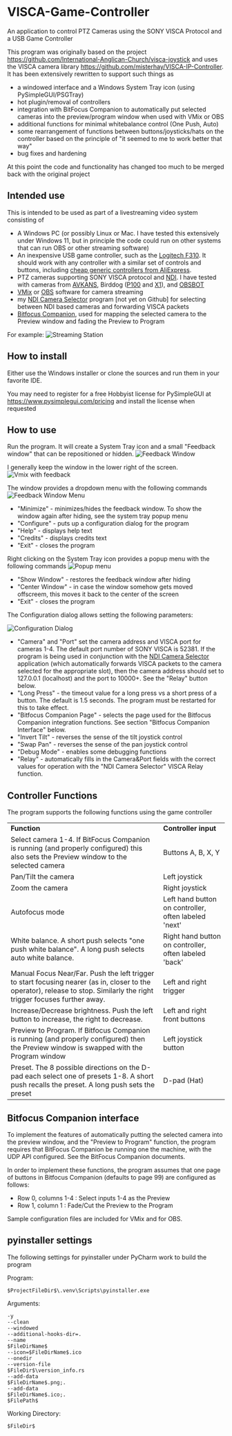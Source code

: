# VISCA-Game-Controller

An application to control PTZ Cameras using the SONY VISCA Protocol and a USB Game Controller

This program was originally based on the project https://github.com/International-Anglican-Church/visca-joystick and uses the VISCA camera library https://github.com/misterhay/VISCA-IP-Controller. It has been extensively rewritten to support such things as
- a windowed interface and a Windows System Tray icon (using PySimpleGUI/PSGTray)
- hot plugin/removal of controllers
- integration with BitFocus Companion to automatically put selected cameras into the preview/program window when used with VMix or OBS
- additional functions for minimal whitebalance control (One Push, Auto)
- some rearrangement of functions between buttons/joysticks/hats on the controller based on the principle of "it seemed to me to work better that way"
- bug fixes and hardening

At this point the code and functionality has changed too much to be merged back with the original project

## Intended use

This is intended to be used as part of a livestreaming video system consisting of
- A Windows PC (or possibly Linux or Mac. I have tested this extensively under Windows 11, but in principle the code could run on other systems that can run OBS or other streaming software)
- An inexpensive USB game controller, such as the [Logitech F310](https://www.amazon.com/Logitech-940-000110-Gamepad-F310/). It should work with any controller with a similar set of controls and buttons, including [cheap generic controllers from AliExpress](https://www.aliexpress.us/item/3256806491970358.html).
- PTZ cameras supporting SONY VISCA protocol and [NDI](https://ndi.video/). I have tested with cameras from [AVKANS](https://www.amazon.com/AVKANS-Tracking-Camera-Streaming-Worship/dp/B0CM91M5LN), Birddog ([P100](https://birddog.tv/p100-overview/) and [X1](https://birddog.tv/x1-overview/)), and [OBSBOT](https://www.obsbot.com/obsbot-tail-air-streaming-camera)
- [VMix](https://www.vmix.com/) or [OBS](https://obsproject.com/) software for camera streaming
- my [NDI Camera Selector](https://dantappan.net/wp-content/uploads/2024/12/NDISelector.png) program [not yet on Github] for selecting between NDI based cameras and forwarding VISCA packets 
- [Bitfocus Companion](https://bitfocus.io/companion), used for mapping the selected camera to the Preview window and fading the Preview to Program 

For example:
![Streaming Station](https://dantappan.net/wp-content/uploads/2024/12/StreamStation-scaled-e1734556346665.jpg)

## How to install

Either use the Windows installer or clone the sources and run them in your favorite IDE.

You may need to register for a free Hobbyist license for PySimpleGUI at https://www.pysimplegui.com/pricing and install the license when requested

## How to use
Run the program. It will create a System Tray icon and a small "Feedback window" that can be repositioned or hidden.
![Feedback Window](https://dantappan.net/wp-content/uploads/2024/12/VISCA-controller-window.png)

I generally keep the window in the lower right of the screen.
![Vmix with feedback](https://dantappan.net/wp-content/uploads/2024/12/VMIXScreenshot-e1734556466255.png)
 
The window provides a dropdown menu with the following commands
![Feedback Window Menu](https://dantappan.net/wp-content/uploads/2024/12/VISCA-controller-menu.png)

- "Minimize" - minimizes/hides the feedback window. To show the window again after hiding, see the system tray popup menu
- "Configure" - puts up a configuration dialog for the program
- "Help" - displays help text
- "Credits" - displays credits text
- "Exit" - closes the program

Right clicking on the System Tray icon provides a popup menu with the following commands
![Popup menu](https://dantappan.net/wp-content/uploads/2024/12/VISCA-controller-popup-menu.png)

- "Show Window" - restores the feedback window after hiding
- "Center Window" - in case the window somehow gets moved offscreem, this moves it back to the center of the screen
- "Exit" - closes the program

The Configuration dialog allows setting the following parameters:

![Configuration Dialog](https://dantappan.net/wp-content/uploads/2024/12/VISCA-controller-configure.png)
- "Camera" and "Port" set the camera address and VISCA port for cameras 1-4. The default port number of SONY VISCA is 52381. If the program is being used in conjunction with the [NDI Camera Selector](https://dantappan.net/wp-content/uploads/2024/12/NDISelector.png) application (which automatically forwards VISCA packets to the camera selected for the appropriate slot), then the camera address should set to 127.0.0.1 (localhost) and the port to 10000+<camera number>. See the "Relay" button below.
- "Long Press" - the timeout value for a long press vs a short press of a button. The default is 1.5 seconds. The program must be restarted for this to take effect.
- "Bitfocus Companion Page" - selects the page used for the Bitfocus Companion integration functions. See section "Bitfocus Companion Interface" below.
- "Invert Tilt" - reverses the sense of the tilt joystick control
- "Swap Pan" - reverses the sense of the pan joystick control
- "Debug Mode" - enables some debugging functions
- "Relay" - automatically fills in the Camera&Port fields with the correct values for operation with the "NDI Camera Selector" VISCA Relay function.

## Controller Functions

The program supports the following functions using the game controller

<Table>
<tr>
<td><b>Function</b></td>
<td><b>Controller input</b></td>
</tr>
<tr>
<td>
Select camera 1-4. If BitFocus Companion is running (and properly configured) this also sets the Preview window to the selected camera
</td>
<td>
Buttons A, B, X, Y
</td>
</tr>
<tr>
<td>
Pan/Tilt the camera
</td>
<td>
Left joystick
</td>
</tr>
<tr>
<td>
Zoom the camera
</td>
<td>
Right joystick
</td>
</tr>
<td>
Autofocus mode
</td>
<td>
Left hand button on controller, often labeled 'next'
</td>
</tr>
<tr>
<td>
White balance. A short push selects "one push white balance". A long push selects auto white balance.
</td>
<td>
Right hand button on controller, often labeled 'back'
</td>
</tr>
<tr>
<td>
Manual Focus Near/Far. Push the left trigger to start focusing nearer (as in, closer to the operator), release to stop. Similarly the right trigger focuses further away.
</td>
<td>
Left and right trigger
</td>
</tr>
<tr>
<td>
Increase/Decrease brightness. Push the left button to increase, the right to decrease.
</td>
<td>
Left and right front buttons
</td>
</tr>
<tr>
<td>
Preview to Program. If Bitfocus Companion is running (and properly configured) then the Preview window is swapped with the Program window
</td>
<td>
Left joystick button
</td>
</tr>
<tr>
<td>
Preset. The 8 possible directions on the D-pad each select one of presets 1-8. A short push recalls the preset. A long push sets the preset
</td>
<td>D-pad (Hat)</td>
</tr>
</table>

## Bitfocus Companion interface

To implement the features of automatically putting the selected camera into the preview window, and the "Preview to Program" function, the program requires that BitFocus Companion be running one the machine, with the UDP API configured. See the BitFocus Companion documents.

In order to implement these functions, the program assumes that one page of buttons in Bitfocus Companion (defaults to page 99) are configured as follows:
- Row 0, columns 1-4 : Select inputs 1-4 as the Preview
- Row 1, column 1 : Fade/Cut the Preview to the Program

Sample configuration files are included for VMix and for OBS.

## pyinstaller settings

The following settings for pyinstaller under PyCharm work to build the program

Program:
```
$ProjectFileDir$\.venv\Scripts\pyinstaller.exe
```

Arguments:
```
-y
--clean
--windowed
--additional-hooks-dir=.
--name
$FileDirName$
--icon=$FileDirName$.ico
--onedir
--version-file
$FileDir$\version_info.rs
--add-data
$FileDirName$.png;.
--add-data
$FileDirName$.ico;.
$FilePath$
```

Working Directory:
```
$FileDir$
```



